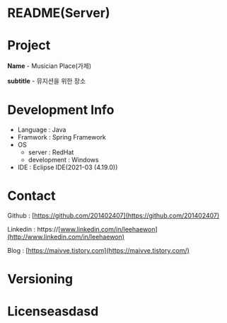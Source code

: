 # README(Server)

# Project

**Name** - Musician Place(가제)

**subtitle** - 뮤지션을 위한 장소

# Development **Info**

- Language : Java
- Framwork : Spring Framework
- OS
    - server : RedHat
    - development : Windows
- IDE : Eclipse IDE(2021-03 (4.19.0))

# **Contact**

Github : [https://github.com/201402407](https://github.com/201402407)

Linkedin : https://[www.linkedin.com/in/leehaewon](http://www.linkedin.com/in/leehaewon)

Blog : [https://maivve.tistory.com](https://maivve.tistory.com/)

# Versioning

# **License**asdasd
